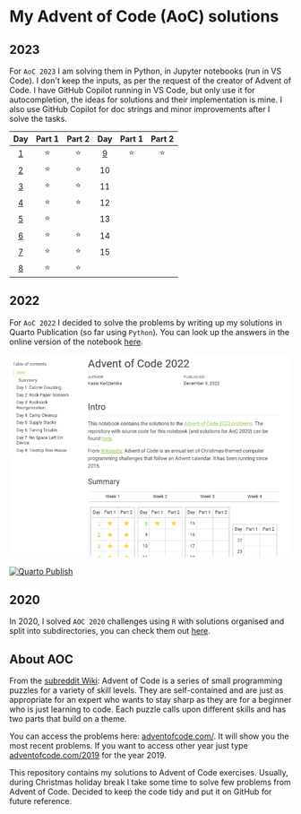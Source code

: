# My Advent of Code (AoC) solutions

## 2023 

For `AoC 2023` I am solving them in Python, in Jupyter notebooks (run in VS Code). I don't keep the inputs, as per the request of the creator of Advent of Code. I have GitHub Copilot running in VS Code, but only use it for autocompletion, the ideas for solutions and their implementation is mine. I also use GitHub Copilot for doc strings and minor improvements after I solve the tasks.

| Day | Part 1 | Part 2 | Day | Part 1 | Part 2 |  
| :-: | :----: | :----: | :-: | :----: | :----: |  
| [1](2023/Day01.ipynb) | ⭐ | ⭐ | [9](2023/Day09.ipynb) | ⭐ | ⭐ |  
| [2](2023/Day02.ipynb) | ⭐ | ⭐ | 10 | | |  
| [3](2023/Day03.ipynb) | ⭐ | ⭐ | 11 | | |  
| [4](2023/Day04.ipynb) | ⭐ | ⭐ | 12 | | |  
| [5](2023/Day05.ipynb) | ⭐ |    | 13 | | |  
| [6](2023/Day06.ipynb) | ⭐ | ⭐ | 14 | | |  
| [7](2023/Day07.ipynb) | ⭐ | ⭐ | 15 | | |  
| [8](2023/Day08.ipynb) | ⭐ | ⭐ |  | | |  


## 2022

For `AoC 2022` I decided to solve the problems by writing up my solutions in Quarto Publication (so far using `Python`). You can look up the answers in the online version of the notebook [here](https://kzkedzierska.quarto.pub/advent-of-code-2022/). 

[![Quarto Publication with my solutions, taken on 7/12](quarto_2022.png)](https://kzkedzierska.quarto.pub/advent-of-code-2022/)

[![Quarto Publish](https://github.com/kzkedzierska/aoc/actions/workflows/publish.yml/badge.svg)](https://github.com/kzkedzierska/aoc/actions/workflows/publish.yml)

## 2020
In 2020, I solved `AOC 2020` challenges using `R` with solutions organised and split into subdirectories, you can check them out [here](/2020).


## About AOC

From the [subreddit Wiki](https://www.reddit.com/r/adventofcode/wiki/index): Advent of Code is a series of small programming puzzles for a variety of skill levels. They are self-contained and are just as appropriate for an expert who wants to stay sharp as they are for a beginner who is just learning to code. Each puzzle calls upon different skills and has two parts that build on a theme.

You can access the problems here: [adventofcode.com/](https://adventofcode.com/). It will show you the most recent problems. If you want to access other year just type [adventofcode.com/2019](https://adventofcode.com/2019) for the year 2019.

This repository contains my solutions to Advent of Code exercises. Usually, during Christmas holiday break I take some time to solve few problems from Advent of Code. Decided to keep the code tidy and put it on GitHub for future reference. 

